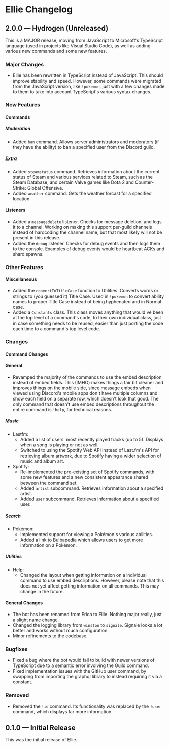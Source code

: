 # Ellie Changelog

## 2.0.0 — Hydrogen (Unreleased)

This is a MAJOR release, moving from JavaScript to Microsoft's TypeScript language (used in 
projects like Visual Studio Code), as well as adding various new commands and some new features.

### Major Changes

- Ellie has been rewritten in TypeScript instead of JavaScript. This should improve stability and 
speed. However, some commands were migrated from the JavaScript version, like `!pokemon`, just with 
a few changes made to them to take into account TypeScript's various syntax changes.

### New Features

#### Commands

##### Moderation

- Added `ban` command. Allows server administrators and moderators (if they have the ability) to ban a
specified user from the Discord guild.

##### Extra

- Added `steamstatus` command. Retrieves information about the current status of Steam and various services
related to Steam, such as the Steam Database, and certain Valve games like Dota 2 and Counter-Strike: Global
Offensive.
- Added `weather` command. Gets the weather forcast for a specified location.

#### Listeners

- Added a `messagedelete` listener. Checks for message deletion, and logs it to a channel. Working on
making this support per-guild channels instead of hardcoding the channel name, but that most likely will
not be present in this release.
- Added the `debug` listener. Checks for debug events and then logs them to the console. Examples of
debug events would be heartbeat ACKs and shard spawns.

### Other Features

#### Miscellaneous

- Added the `convertToTitleCase` function to Utilities. Converts words or strings to (you guessed it) Title
Case. Used in `!pokemon` to convert ability names to proper Title Case instead of being hyphenated and in
Normal case.
- Added a `Constants` class. This class moves anything that would've been at the top level of a command's
code, to their own individual class, just in case something needs to be reused, easier than just porting
the code each time to a command's top level code.

### Changes

#### Command Changes

#### General

- Revamped the majority of the commands to use the embed description instead of embed fields. This (IMHO) 
makes things a fair bit cleaner and improves things on the mobile side, since message embeds when viewed
using Discord's mobile apps don't have multiple columns and show each field on a separate row, which doesn't 
look that good. The only command that doesn't use embed descriptions throughout the entire command is `!help`, 
for technical reasons.

##### Music

- Lastfm:
  - Added a list of users' most recently played tracks (up to 5). Displays when a song is
    playing or not as well.
  - Switched to using the Spotify Web API instead of Last.fm's API for retrieving album
    artwork, due to Spotify having a wider selection of music and album art.
- Spotify:
  - Re-implemented the pre-existing set of Spotify commands, with some new features and a new consistent
  appearance shared between the command set.
  - Added `artist` subcommand. Retrieves information about a specified artist.
  - Added `user` subcommand. Retrieves information about a specified user.

##### Search

- Pokémon:
  - Implemented support for viewing a Pokémon's various abilities.
  - Added a link to Bulbapedia which allows users to get more information on a Pokémon.

##### Utilities

- Help:
  - Changed the layout when getting information on a individual command to use embed descriptions. However, please
    note that this does not yet affect getting information on all commands. This may change in the future.

#### General Changes

- The bot has been renamed from Erica to Ellie. Nothing major really, just a slight name change.
- Changed the logging library from `winston` to `signale`. Signale looks a lot better and works without much
configuration.
- Minor refinements to the codebase.

### Bugfixes

- Fixed a bug where the bot would fail to build with newer versions of TypeScript due to a semantic
error involving the Guild command.
- Fixed implementation issues with the GitHub user command, by swapping from importing the graphql
library to instead requiring it via a constant.

### Removed

- Removed the `!id` command. Its functionality was replaced by the `!user` command, which displays far more
information.

## 0.1.0 — Initial Release

This was the initial release of Ellie.
